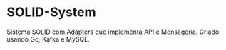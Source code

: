 # SOLID-System
Sistema SOLID com Adapters que implementa API e Mensageria. Criado usando Go, Kafka e MySQL.

